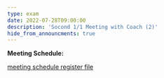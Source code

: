 ```yaml
---
type: exam
date: 2022-07-28T09:00:00
description: 'Socond 1/1 Meeting with Coach (2)'
hide_from_announcments: true
---
```


**Meeting Schedule:**

[meeting schedule register file](https://docs.google.com/spreadsheets/d/122FkwMLEYHGkIlggWK-KiHdyptvKJ6RvRJwSdX7XiBI/edit?usp=sharing)
